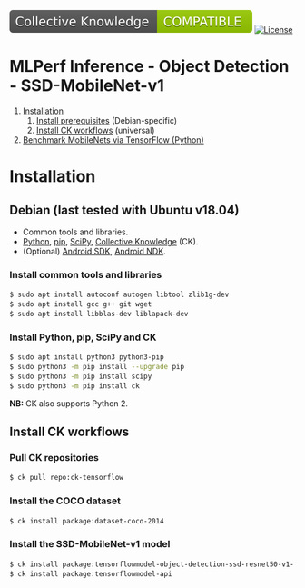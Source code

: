 [![compatibility](https://github.com/ctuning/ck-guide-images/blob/master/ck-compatible.svg)](https://github.com/ctuning/ck)
[![License](https://img.shields.io/badge/License-BSD%203--Clause-blue.svg)](https://opensource.org/licenses/BSD-3-Clause)

# MLPerf Inference - Object Detection - SSD-MobileNet-v1

1. [Installation](#installation)
    1. [Install prerequisites](#installation-debian) (Debian-specific)
    1. [Install CK workflows](#installation-workflows) (universal)
1. [Benchmark MobileNets via TensorFlow (Python)](tf-py/README.md)

<a name="installation"></a>
# Installation

<a name="installation-debian"></a>
## Debian (last tested with Ubuntu v18.04)

- Common tools and libraries.
- [Python](https://www.python.org/), [pip](https://pypi.org/project/pip/), [SciPy](https://www.scipy.org/), [Collective Knowledge](https://cknowledge.org) (CK).
- (Optional) [Android SDK](https://developer.android.com/studio/), [Android NDK](https://developer.android.com/ndk/).

### Install common tools and libraries
```bash
$ sudo apt install autoconf autogen libtool zlib1g-dev
$ sudo apt install gcc g++ git wget
$ sudo apt install libblas-dev liblapack-dev
```

### Install Python, pip, SciPy and CK
```bash
$ sudo apt install python3 python3-pip
$ sudo python3 -m pip install --upgrade pip
$ sudo python3 -m pip install scipy
$ sudo python3 -m pip install ck
```
**NB:** CK also supports Python 2.

<a name="installation-workflows"></a>
## Install CK workflows

### Pull CK repositories
```bash
$ ck pull repo:ck-tensorflow
```

### Install the COCO dataset
```bash
$ ck install package:dataset-coco-2014
```

### Install the SSD-MobileNet-v1 model
```bash
$ ck install package:tensorflowmodel-object-detection-ssd-resnet50-v1-fpn-sbp-640x640-coco
$ ck install package:tensorflowmodel-api
```
